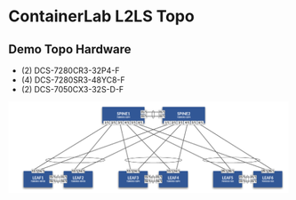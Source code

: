 # ContainerLab L2LS Topo

## Demo Topo Hardware

- (2) DCS-7280CR3-32P4-F
- (4) DCS-7280SR3-48YC8-F
- (2) DCS-7050CX3-32S-D-F

![L2LS Topo](images/clab-l2ls-topo.png)